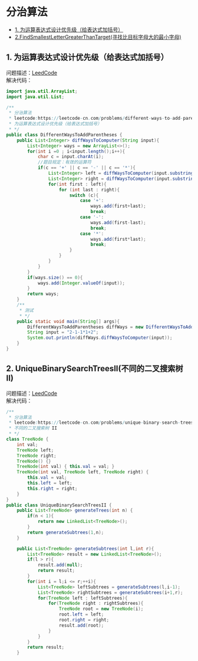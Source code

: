 # 分治算法
* [1. 为运算表达式设计优先级（给表达式加括号）](https://github.com/Hi-world-DF/Interview-knowledge-points/blob/master/LeetCode/DivideAndConquer.md#1-%E4%B8%BA%E8%BF%90%E7%AE%97%E8%A1%A8%E8%BE%BE%E5%BC%8F%E8%AE%BE%E8%AE%A1%E4%BC%98%E5%85%88%E7%BA%A7%E7%BB%99%E8%A1%A8%E8%BE%BE%E5%BC%8F%E5%8A%A0%E6%8B%AC%E5%8F%B7)
* [2.FindSmallestLetterGreaterThanTarget(寻找比目标字母大的最小字母)]()

## 1. 为运算表达式设计优先级（给表达式加括号）
问题描述：[LeedCode](https://leetcode-cn.com/problems/different-ways-to-add-parentheses/description/)   
解决代码：
``` java
import java.util.ArrayList;
import java.util.List;

/**
 * 分治算法
 * leetcode:https://leetcode-cn.com/problems/different-ways-to-add-parentheses/description/
 * 为运算表达式设计优先级（给表达式加括号）
 * */
public class DifferentWaysToAddParentheses {
    public List<Integer> diffWaysToComputer(String input){
        List<Integer> ways = new ArrayList<>();
        for(int i =0 ; i<input.length();i++){
            char c = input.charAt(i);
            //题目规定：有效的运算符
            if(c == '+' || c == '-' || c == '*'){
                List<Integer> left = diffWaysToComputer(input.substring(0,i));
                List<Integer> right = diffWaysToComputer(input.substring(i+1));
                for(int first : left){
                    for (int last : right){
                        switch (c){
                            case '+':
                                ways.add(first+last);
                                break;
                            case '-':
                                ways.add(first-last);
                                break;
                            case '*':
                                ways.add(first*last);
                                break;
                        }
                    }
                }
            }
        }
        if(ways.size() == 0){
            ways.add(Integer.valueOf(input));
        }
        return ways;
    }
    /**
     * 测试
     * */
    public static void main(String[] args){
        DifferentWaysToAddParentheses diffWays = new DifferentWaysToAddParentheses();
        String input = "2-1-1*1+2";
        System.out.println(diffWays.diffWaysToComputer(input));
    }
}
```

## 2. UniqueBinarySearchTreesII(不同的二叉搜索树 II)
问题描述：[LeedCode](https://leetcode-cn.com/problems/unique-binary-search-trees-ii/)   
解决代码：
``` java
/**
 * 分治算法
 * leetcode:https://leetcode-cn.com/problems/unique-binary-search-trees-ii/
 * 不同的二叉搜索树 II
 * */
class TreeNode {
    int val;
    TreeNode left;
    TreeNode right;
    TreeNode() {}
    TreeNode(int val) { this.val = val; }
    TreeNode(int val, TreeNode left, TreeNode right) {
        this.val = val;
        this.left = left;
        this.right = right;
    }
}
public class UniqueBinarySearchTreesII {
    public List<TreeNode> generateTrees(int n) {
        if(n < 1){
            return new LinkedList<TreeNode>();
        }
        return generateSubtrees(1,n);
    }

    public List<TreeNode> generateSubtrees(int l,int r){
        List<TreeNode> result = new LinkedList<TreeNode>();
        if(l > r){
            result.add(null);
            return result;
        }
        for(int i = l;i <= r;++i){
            List<TreeNode> leftSubtrees = generateSubtrees(l,i-1);
            List<TreeNode> rightSubtrees = generateSubtrees(i+1,r);
            for(TreeNode left : leftSubtrees){
                for(TreeNode right : rightSubtrees){
                    TreeNode root = new TreeNode(i);
                    root.left = left;
                    root.right = right;
                    result.add(root);
                }
            }
        }
        return result;
    }
```
